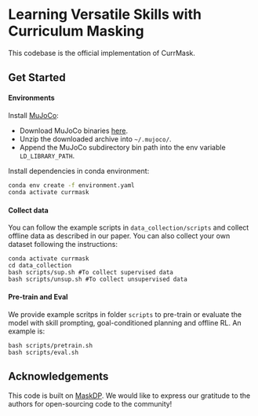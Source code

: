 

# Learning Versatile Skills with Curriculum Masking

This codebase is the official implementation of CurrMask.

## Get Started
#### Environments

Install [MuJoCo](http://www.mujoco.org/):

* Download MuJoCo binaries [here](https://mujoco.org/download).
* Unzip the downloaded archive into `~/.mujoco/`.
* Append the MuJoCo subdirectory bin path into the env variable `LD_LIBRARY_PATH`.


Install dependencies in conda environment:
```sh
conda env create -f environment.yaml
conda activate currmask
```

#### Collect data

You can follow the example scripts in ``data_collection/scripts`` and collect offline data as described in our paper. You can also collect your own dataset following the instructions:
```
conda activate currmask
cd data_collection
bash scripts/sup.sh #To collect supervised data
bash scripts/unsup.sh #To collect unsupervised data
```

#### Pre-train and Eval

We provide example scritps in folder ``scripts`` to pre-train or evaluate the model with skill prompting, goal-conditioned planning and offline RL. An example is:
```
bash scripts/pretrain.sh
bash scripts/eval.sh
```
<!-- ## Citation
If you find our work helpful, please cite
```
``` -->

## Acknowledgements
This code is built on [MaskDP](https://github.com/FangchenLiu/MaskDP_public). We would like to express our gratitude to the authors for open-sourcing code to the community!